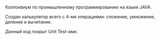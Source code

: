Коллоквиум по промышленному программированию на языке JAVA.

Создан калькулятор всего с 4-мя операциями: сложение, умножение, деление и вычитание.

Данный код покрыт Unit Test-ами.
